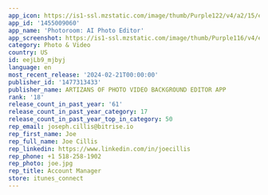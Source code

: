 ```yaml
---
app_icon: https://is1-ssl.mzstatic.com/image/thumb/Purple122/v4/a2/15/e6/a215e696-1070-8d07-d130-3c1e8e0ae8b8/AppIcon-0-0-1x_U007epad-0-85-220.png/1024x1024bb.png
app_id: '1455009060'
app_name: 'Photoroom: AI Photo Editor'
app_screenshot: https://is1-ssl.mzstatic.com/image/thumb/Purple116/v4/e5/25/51/e525518e-45ea-f048-d7ae-a676dc46a1b9/35ea10da-4cbb-4814-9577-59c00103d02a_01_iphone_X.png/1242x2688bb.png
category: Photo & Video
country: US
id: eejLb9_mjbyj
language: en
most_recent_release: '2024-02-21T00:00:00'
publisher_id: '1477313433'
publisher_name: ARTIZANS OF PHOTO VIDEO BACKGROUND EDITOR APP
rank: '18'
release_count_in_past_year: '61'
release_count_in_past_year_category: 17
release_count_in_past_year_top_in_category: 50
rep_email: joseph.cillis@bitrise.io
rep_first_name: Joe
rep_full_name: Joe Cillis
rep_linkedin: https://www.linkedin.com/in/joecillis
rep_phone: +1 518-258-1902
rep_photo: joe.jpg
rep_title: Account Manager
store: itunes_connect
---
```

